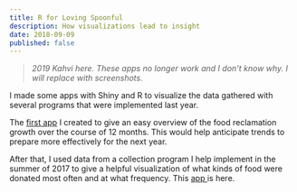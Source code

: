 ```yaml
---
title: R for Loving Spoonful
description: How visualizations lead to insight
date: 2018-09-09
published: false
---
```


> <em>2019 Kahvi here. These apps no longer work and I don't know why. I will replace with screenshots.</em>

I made some apps with Shiny and R to visualize the data gathered with several programs that were implemented last year.

The [first app](https://lovingspoonful.shinyapps.io/app1/) I created to give an easy overview of the food reclamation growth over the course of 12 months. This would help anticipate trends to prepare more effectively for the next year.

After that, I used data from a collection program I help implement in the summer of 2017 to give a helpful visualization of what kinds of food were donated most often and at what frequency. This [app ](https://lovingspoonful.shinyapps.io/app2/) is here.
